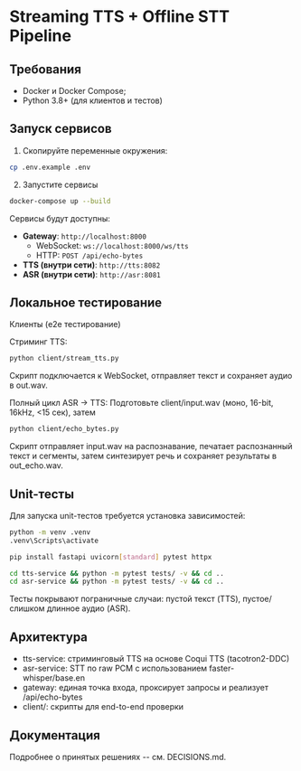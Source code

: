 # Streaming TTS + Offline STT Pipeline

## Требования
- Docker и Docker Compose;
- Python 3.8+ (для клиентов и тестов)

## Запуск сервисов

1. Скопируйте переменные окружения:

```bash
cp .env.example .env
```

2. Запустите сервисы
```bash
docker-compose up --build
```

Сервисы будут доступны:
- **Gateway**: `http://localhost:8000`
  - WebSocket: `ws://localhost:8000/ws/tts`
  - HTTP: `POST /api/echo-bytes`
- **TTS (внутри сети)**: `http://tts:8082`
- **ASR (внутри сети)**: `http://asr:8081`

## Локальное тестирование

Клиенты (e2e тестирование)

Стриминг TTS:
```bash
python client/stream_tts.py
```
Скрипт подключается к WebSocket, отправляет текст и сохраняет аудио в out.wav.

Полный цикл ASR -> TTS:
Подготовьте client/input.wav (моно, 16-bit, 16kHz, <15 сек), затем
```bash
python client/echo_bytes.py
```
Скрипт отправляет input.wav на распознавание, печатает распознанный текст и сегменты, затем синтезирует речь и сохраняет результаты в out_echo.wav.

## Unit-тесты
Для запуска unit-тестов требуется установка зависимостей:
```bash
python -m venv .venv
.venv\Scripts\activate

pip install fastapi uvicorn[standard] pytest httpx

cd tts-service && python -m pytest tests/ -v && cd ..
cd asr-service && python -m pytest tests/ -v && cd ..
```

Тесты покрывают пограничные случаи: пустой текст (TTS), пустое/слишком длинное аудио (ASR).

## Архитектура
- tts-service: стриминговый TTS на основе Coqui TTS (tacotron2-DDC)
- asr-service: STT по raw PCM с использованием faster-whisper/base.en
- gateway: единая точка входа, проксирует запросы и реализует /api/echo-bytes
- client/: скрипты для end-to-end проверки

## Документация
Подробнее о принятых решениях -- см. DECISIONS.md.
